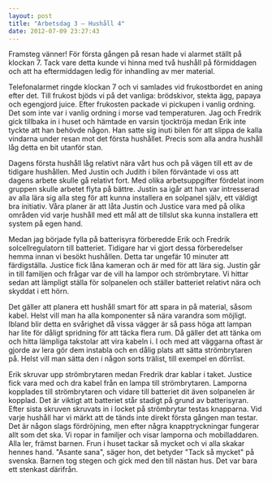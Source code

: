```yaml
---
layout: post
title: "Arbetsdag 3 – Hushåll 4"
date: 2012-07-09 23:27:43
---
```

Framsteg vänner! För första gången på resan hade vi alarmet ställt på klockan 7. Tack vare detta kunde vi hinna med två hushåll på förmiddagen och att ha eftermiddagen ledig för inhandling av mer material. <!--more-->

Telefonalarmet ringde klockan 7 och vi samlades vid frukostbordet en aning efter det. Till frukost bjöds vi på det vanliga: brödskivor, stekta ägg, papaya och egengjord juice. Efter frukosten packade vi pickupen i vanlig ordning. Det som inte var i vanlig ordning i morse vad temperaturen. Jag och Fredrik gick tillbaka in i huset och hämtade en varsin tjocktröja medan Erik inte tyckte att han behövde någon. Han satte sig inuti bilen för att slippa de kalla vindarna under resan mot det första hushållet. Precis som alla andra hushåll låg detta en bit utanför stan.

Dagens första hushåll låg relativt nära vårt hus och på vägen till ett av de tidigare hushållen. Med Justin och Judith i bilen förväntade vi oss att dagens arbete skulle gå relativt fort. Med olika arbetsuppgifter fördelat inom gruppen skulle arbetet flyta på bättre. Justin sa igår att han var intresserad av alla lära sig alla steg för att kunna installera en solpanel själv, ett väldigt bra initiativ. Våra planer är att låta Justin och Justice vara med på olika områden vid varje hushåll med ett mål att de tillslut ska kunna installera ett system på egen hand.

Medan jag började fylla på batterisyra förberedde Erik och Fredrik solcellregulatorn till batteriet. Tidigare har vi gjort dessa förberedelser hemma innan vi besökt hushållen. Detta tar ungefär 10 minuter att färdigställa. Justice fick låna kameran och är med för att lära sig. Justin går in till familjen och frågar var de vill ha lampor och strömbrytare. Vi hittar sedan att lämpligt ställa för solpanelen och ställer batteriet relativt nära och skyddat i ett hörn.

Det gäller att planera ett hushåll smart för att spara in på material, såsom kabel. Helst vill man ha alla komponenter så nära varandra som möjligt. Ibland blir detta en svårighet då vissa vägger är så pass höga att lampan har lite för dåligt spridning för att täcka flera rum. Då gäller det att tänka om och hitta lämpliga takstolar att vira kabeln i. I och med att väggarna oftast är gjorde av lera gör dem instabla och en dålig plats att sätta strömbrytaren på. Helst vill man sätta den i någon sorts trälist, till exempel en dörrlist.

Erik skruvar upp strömbrytaren medan Fredrik drar kablar i taket. Justice fick vara med och dra kabel från en lampa till strömbrytaren. Lamporna kopplades till strömbrytaren och vidare till batteriet dit även solpanelen är kopplad. Det är viktigt att batteriet står stadigt på grund av batterisyran. Efter sista skruven skruvats in i locket på strömbrytar testas knapparna. Vid varje hushåll har vi märkt att de tänds inte direkt första gången man testar. Det är någon slags fördröjning, men efter några knapptryckningar fungerar allt som det ska. Vi ropar in familjer och visar lamporna och mobilladdaren. Alla ler, främst barnen. Frun i huset tackar så mycket och vi alla skakar hennes hand. "Asante sana", säger hon, det betyder "Tack så mycket" på svenska. Barnen tog stegen och gick med den till nästan hus. Det var bara ett stenkast därifrån.
